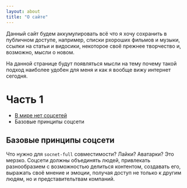 ```yaml
---
layout: about
title: "О сайте"
---
```


Данный сайт будем аккумулировать всё что я хочу сохранить в публичном доступе, например, списки рхороших фильмов и музыки, ссылки на статьи и видосики, некоторое своё прежнее творчество и, возможно, мысли о новом.

На данной странице будут появляться мысли на тему почему такой подход наиболее удобен для меня и как я вообще вижу интернет сегодня.

# Часть 1

* [В мире нет соцсетей](/posts/about-site-social_network)
* Базовые принципы соцсети

## Базовые принципы соцсети

Что нужно для `socnet-full` совместимости? Лайки? Аватарки? Это мерзко. Соцсети должны объединять людей, привлекать разнообразием с возможностью делиться контентом, создавать его, выражать своё мнение и эмоции, получая доступ не только к другим людям, но и представительтвам компаний.